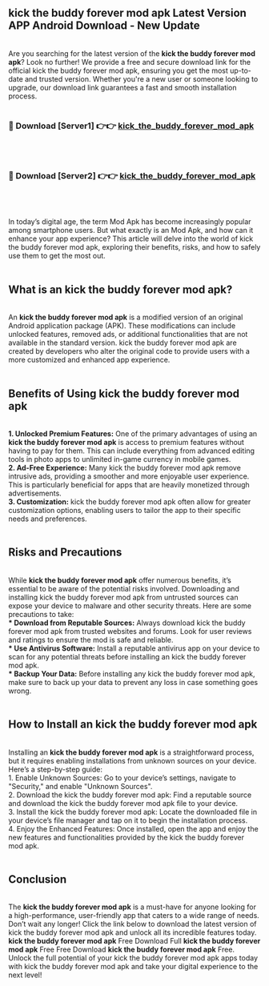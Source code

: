 ## kick the buddy forever mod apk Latest Version APP Android Download - New Update
<br>
Are you searching for the latest version of the <strong>kick the buddy forever mod apk</strong>? Look no further! We provide a free and secure download link for the official kick the buddy forever mod apk, ensuring you get the most up-to-date and trusted version. Whether you're a new user or someone looking to upgrade, our download link guarantees a fast and smooth installation process.
<br>
<br>
<h3>🔴 Download [Server1] 👉👉 <a href="https://modyolo.store/kick+the+buddy+forever+mod+apk">kick_the_buddy_forever_mod_apk</a></h3><br>
<br>
<h3>🔴 Download [Server2] 👉👉 <a href="https://modyolo.store/kick+the+buddy+forever+mod+apk">kick_the_buddy_forever_mod_apk</a></h3><br>
<br>
<br>
In today’s digital age, the term Mod Apk has become increasingly popular among smartphone users. But what exactly is an Mod Apk, and how can it enhance your app experience? This article will delve into the world of kick the buddy forever mod apk, exploring their benefits, risks, and how to safely use them to get the most out.
<br>
<br>
<h2>What is an kick the buddy forever mod apk?</h2>
<br>
An <strong>kick the buddy forever mod apk</strong> is a modified version of an original Android application package (APK). These modifications can include unlocked features, removed ads, or additional functionalities that are not available in the standard version. kick the buddy forever mod apk are created by developers who alter the original code to provide users with a more customized and enhanced app experience.
<br>
<br>
<h2>Benefits of Using kick the buddy forever mod apk</h2>
<br>
<strong> 1. Unlocked Premium Features:</strong> One of the primary advantages of using an <strong>kick the buddy forever mod apk</strong> is access to premium features without having to pay for them. This can include everything from advanced editing tools in photo apps to unlimited in-game currency in mobile games.
<br>
<strong> 2. Ad-Free Experience:</strong> Many kick the buddy forever mod apk remove intrusive ads, providing a smoother and more enjoyable user experience. This is particularly beneficial for apps that are heavily monetized through advertisements.
<br>
<strong> 3. Customization:</strong> kick the buddy forever mod apk often allow for greater customization options, enabling users to tailor the app to their specific needs and preferences.
<br>
<br>
<h2>Risks and Precautions</h2>
<br>
While <strong>kick the buddy forever mod apk</strong> offer numerous benefits, it’s essential to be aware of the potential risks involved. Downloading and installing kick the buddy forever mod apk from untrusted sources can expose your device to malware and other security threats. Here are some precautions to take:
<br>
<strong> * Download from Reputable Sources:</strong> Always download kick the buddy forever mod apk from trusted websites and forums. Look for user reviews and ratings to ensure the mod is safe and reliable.
<br>
<strong> * Use Antivirus Software:</strong> Install a reputable antivirus app on your device to scan for any potential threats before installing an kick the buddy forever mod apk.
<br>
<strong> * Backup Your Data:</strong> Before installing any kick the buddy forever mod apk, make sure to back up your data to prevent any loss in case something goes wrong.
<br>
<br>
<h2>How to Install an kick the buddy forever mod apk</h2>
<br>
Installing an <strong>kick the buddy forever mod apk</strong> is a straightforward process, but it requires enabling installations from unknown sources on your device. Here’s a step-by-step guide:
<br>
 1. Enable Unknown Sources: Go to your device’s settings, navigate to "Security," and enable "Unknown Sources".
<br>
 2. Download the kick the buddy forever mod apk: Find a reputable source and download the kick the buddy forever mod apk file to your device.
<br>
 3. Install the kick the buddy forever mod apk: Locate the downloaded file in your device’s file manager and tap on it to begin the installation process.
<br>
 4. Enjoy the Enhanced Features: Once installed, open the app and enjoy the new features and functionalities provided by the kick the buddy forever mod apk.
<br>
<br>
<h2><strong>Conclusion</strong></h2>
<br>
The <strong>kick the buddy forever mod apk</strong> is a must-have for anyone looking for a high-performance, user-friendly app that caters to a wide range of needs. Don’t wait any longer! Click the link below to download the latest version of kick the buddy forever mod apk and unlock all its incredible features today.
<br>
<strong>kick the buddy forever mod apk</strong> Free Download Full <strong>kick the buddy forever mod apk</strong> Free Free Download <strong>kick the buddy forever mod apk</strong> Free.
<br>
Unlock the full potential of your kick the buddy forever mod apk apps today with kick the buddy forever mod apk and take your digital experience to the next level!